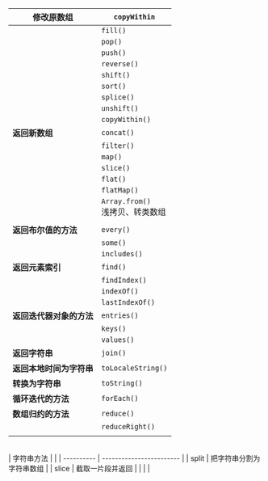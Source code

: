 



| **修改原数组**           | `copyWithin`                          |
| ------------------------ | ------------------------------------- |
|                          | `fill()`                              |
|                          | `pop()`                               |
|                          | `push()`                              |
|                          | `reverse()`                           |
|                          | `shift()`                             |
|                          | `sort()`                              |
|                          | `splice()`                            |
|                          | `unshift()`                           |
|                          | `copyWithin()`                        |
| **返回新数组**           | `concat()`                            |
|                          | `filter()`                            |
|                          | `map()`                               |
|                          | `slice()`                             |
|                          | `flat()`                              |
|                          | `flatMap()`                           |
|                          | `Array.from()` <br />浅拷贝、转类数组 |
|                          |                                       |
| **返回布尔值的方法**     | `every()`                             |
|                          | `some()`                              |
|                          | `includes()`                          |
| **返回元素索引**         | `find()`                              |
|                          | `findIndex()`                         |
|                          | `indexOf()`                           |
|                          | `lastIndexOf()`                       |
| **返回迭代器对象的方法** | `entries()`                           |
|                          | `keys()`                              |
|                          | `values()`                            |
| **返回字符串**           | `join()`                              |
| **返回本地时间为字符串** | `toLocaleString()`                    |
| **转换为字符串**         | `toString()`                          |
| **循环迭代的方法**       | `forEach()`                           |
| **数组归约的方法**       | `reduce()`                            |
|                          | `reduceRight()`                       |
|                          |                                       |



​              
| 字符串方法 |                          |
| ---------- | ------------------------ |
| split      | 把字符串分割为字符串数组 |
| slice      | 截取一片段并返回         |
|            |                          |

